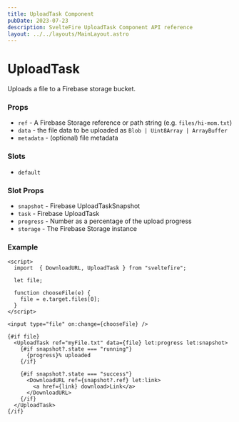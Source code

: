 ```yaml
---
title: UploadTask Component
pubDate: 2023-07-23
description: SvelteFire UploadTask Component API reference
layout: ../../layouts/MainLayout.astro
---
```


# UploadTask

Uploads a file to a Firebase storage bucket. 

### Props

- `ref` - A Firebase Storage reference or path string (e.g. `files/hi-mom.txt`)
- `data` - the file data to be uploaded as `Blob | Uint8Array | ArrayBuffer`
- `metadata` - (optional) file metadata


### Slots

- `default` 

### Slot Props

- `snapshot` - Firebase UploadTaskSnapshot
- `task` - Firebase UploadTask
- `progress` - Number as a percentage of the upload progress
- `storage` - The Firebase Storage instance

### Example

```svelte
<script>
  import  { DownloadURL, UploadTask } from "sveltefire";

  let file;

  function chooseFile(e) {
    file = e.target.files[0];
  }
</script>

<input type="file" on:change={chooseFile} />

{#if file}
  <UploadTask ref="myFile.txt" data={file} let:progress let:snapshot>
    {#if snapshot?.state === "running"}
      {progress}% uploaded
    {/if}

    {#if snapshot?.state === "success"}
      <DownloadURL ref={snapshot?.ref} let:link>
        <a href={link} download>Link</a>
      </DownloadURL>
    {/if}
  </UploadTask>
{/if}
```